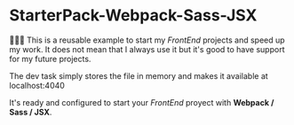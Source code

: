 # StarterPack-Webpack-Sass-JSX

👨🏻‍💻 This is a reusable example to start my *FrontEnd* projects and speed up my work. It does not mean that I always use it but it's good to have support for my future projects.


The dev task simply stores the file in memory and makes it available at localhost:4040

It's ready and configured to start your *FrontEnd* proyect with **Webpack / Sass / JSX**.
